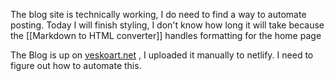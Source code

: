 The blog site is technically working, I do need to find a way to automate posting.
Today I will finish styling, I don't know how long it will take because the [[Markdown to HTML converter]] handles formatting for the home page 

The Blog is up on [veskoart.net](veskoart.net) , I uploaded it manually to netlify. I need to figure out how to automate this.